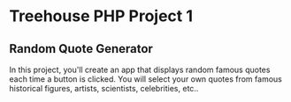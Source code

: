 # Treehouse PHP Project 1   
## Random Quote Generator   

In this project, you'll create an app that displays random famous quotes each time a button is clicked. You will select your own quotes from famous historical figures, artists, scientists, celebrities, etc..
